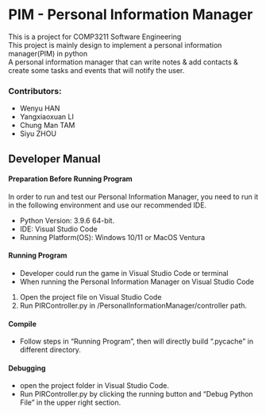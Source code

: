 # PIM - Personal Information Manager
This is a project for COMP3211 Software Engineering<br>
This project is mainly design to implement a personal information manager(PIM) in python<br>
A personal information manager that can write notes & add contacts & create some tasks and events that will notify the user.<br>


### Contributors:
 - Wenyu HAN
 - Yangxiaoxuan LI
 - Chung Man TAM
 - Siyu ZHOU


## Developer Manual

#### Preparation Before Running Program
In order to run and test our Personal Information Manager, you need to run it in the following environment and use our recommended IDE.
- Python Version: 3.9.6 64-bit.
- IDE: Visual Studio Code
- Running Platform(OS): Windows 10/11 or MacOS Ventura
#### Running Program
- Developer could run the game in Visual Studio Code or terminal
- When running the Personal Information Manager on Visual Studio Code
1. Open the project file on Visual Studio Code
2. Run PIRController.py in /PersonalInformationManager/controller path.

#### Compile
- Follow steps in “Running Program”, then will directly build “.pycache” in different directory.

#### Debugging
- open the project folder in Visual Studio Code.
- Run PIRController.py by clicking the running button and “Debug Python File” in the upper right section.